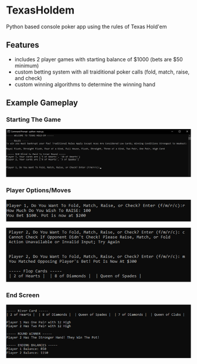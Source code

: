 # TexasHoldem
Python based console poker app using the rules of Texas Hold'em

## Features
- includes 2 player games with starting balance of $1000 (bets are $50 minimum)
- custom betting system with all traiditional poker calls (fold, match, raise, and check)
- custom winning algorithms to determine the winning hand

## Example Gameplay

### Starting The Game
![](imgs/start.png)

### Player Options/Moves
![](imgs/options.png)

![](imgs/options2.png)

### End Screen
![](imgs/end.png)
